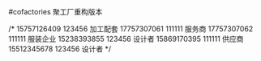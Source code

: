 #cofactories 聚工厂重构版本

/*
15757126409   123456    加工配套
17757307061   111111    服务商
17757307062   111111    服装企业
15238393855   123456    设计者
15869170395   111111    供应商
15512345678   123456    设计者
*/